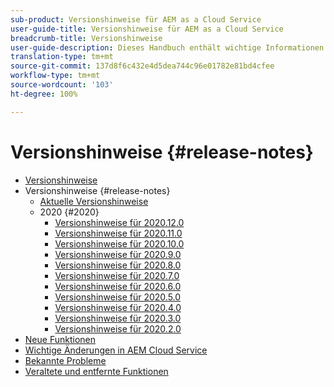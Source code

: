 ```yaml
---
sub-product: Versionshinweise für AEM as a Cloud Service
user-guide-title: Versionshinweise für AEM as a Cloud Service
breadcrumb-title: Versionshinweise
user-guide-description: Dieses Handbuch enthält wichtige Informationen zur neuesten Version von Experience Manager as a Cloud Service, einschließlich neuer, veralteter und entfernter Funktionen und bekannter Probleme.
translation-type: tm+mt
source-git-commit: 137d8f6c432e4d5dea744c96e01782e81bd4cfee
workflow-type: tm+mt
source-wordcount: '103'
ht-degree: 100%

---
```



# Versionshinweise {#release-notes}

+ [Versionshinweise](/help/release-notes/home.md)
+ Versionshinweise {#release-notes}
   + [Aktuelle Versionshinweise](/help/release-notes/release-notes-cloud/release-notes-current.md)
   + 2020 {#2020}
      + [Versionshinweise für 2020.12.0](/help/release-notes/release-notes-cloud/2020/release-notes-2020-12-0.md)
      + [Versionshinweise für 2020.11.0](/help/release-notes/release-notes-cloud/2020/release-notes-2020-11-0.md)
      + [Versionshinweise für 2020.10.0](/help/release-notes/release-notes-cloud/2020/release-notes-2020-10-0.md)
      + [Versionshinweise für 2020.9.0](/help/release-notes/release-notes-cloud/2020/release-notes-2020-9-0.md)
      + [Versionshinweise für 2020.8.0](/help/release-notes/release-notes-cloud/2020/release-notes-2020-8-0.md)
      + [Versionshinweise für 2020.7.0](/help/release-notes/release-notes-cloud/2020/release-notes-2020-7-0.md)
      + [Versionshinweise für 2020.6.0](/help/release-notes/release-notes-cloud/2020/release-notes-2020-6-0.md)
      + [Versionshinweise für 2020.5.0](/help/release-notes/release-notes-cloud/2020/release-notes-2020-5-0.md)
      + [Versionshinweise für 2020.4.0](/help/release-notes/release-notes-cloud/2020/release-notes-2020-4-0.md)
      + [Versionshinweise für 2020.3.0](/help/release-notes/release-notes-cloud/2020/release-notes-2020-3-0.md)
      + [Versionshinweise für 2020.2.0](/help/release-notes/release-notes-cloud/2020/release-notes-2020-2-0.md)
+ [Neue Funktionen](what-is-new.md)
+ [Wichtige Änderungen in AEM Cloud Service](aem-cloud-changes.md)
+ [Bekannte Probleme](known-issues.md)
+ [Veraltete und entfernte Funktionen](deprecated-removed-features.md)

